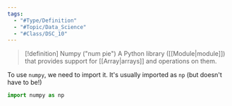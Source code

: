 ```yaml
---
tags:
  - "#Type/Definition"
  - "#Topic/Data_Science"
  - "#Class/DSC_10"
---
```


> [!definition] Numpy ("num pie")
> A Python library ([[Module|module]]) that provides support for [[Array|arrays]] and operations on them.

To use `numpy`, we need to import it. It's usually imported as `np` (but doesn't have to be!)

```python
import numpy as np
```
